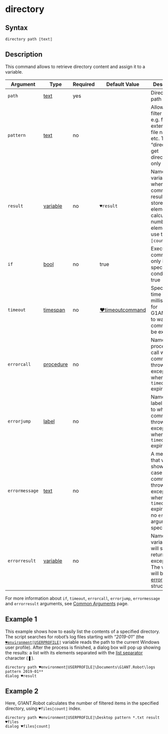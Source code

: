 # directory

## Syntax

```G1ANT
directory path ⟦text⟧
```

## Description

This command allows to retrieve directory content and assign it to a variable. 

| Argument | Type | Required | Default Value | Description |
| -------- | ---- | -------- | ------------- | ----------- |
|`path`| [text](https://manual.g1ant.com/link/G1ANT.Language/G1ANT.Language/Structures/TextStructure.md) | yes |  | Directory path |
|`pattern`| [text](https://manual.g1ant.com/link/G1ANT.Language/G1ANT.Language/Structures/TextStructure.md) | no |  | Allows to filter results, e.g. file extensions, file names etc. Type “directory” to get directories only |
| `result`       | [variable](https://manual.g1ant.com/link/G1ANT.Language/G1ANT.Language/Structures/VariableStructure.md) | no       | `♥result`                                                   | Name of a variable where the command's result will be stored as [list](G1ANT.Language/G1ANT.Language/Structures/ListStructure.md) elements. To calculate the number of list elements, use the `⟦count⟧` index |
| `if`           | [bool](https://manual.g1ant.com/link/G1ANT.Language/G1ANT.Language/Structures/BooleanStructure.md) | no       | true                                                        | Executes the command only if a specified condition is true   |
| `timeout`      | [timespan](https://manual.g1ant.com/link/G1ANT.Language/G1ANT.Language/Structures/TimeSpanStructure.md) | no       | [♥timeoutcommand](G1ANT.Manual/appendices/common-arguments.md) | Specifies time in milliseconds for G1ANT.Robot to wait for the command to be executed |
| `errorcall`    | [procedure](https://manual.g1ant.com/link/G1ANT.Language/G1ANT.Language/Structures/ProcedureStructure.md) | no       |                                                             | Name of a procedure to call when the command throws an exception or when a given `timeout` expires |
| `errorjump`    | [label](https://manual.g1ant.com/link/G1ANT.Language/G1ANT.Language/Structures/LabelStructure.md) | no       |                                                             | Name of the label to jump to when the command throws an exception or when a given `timeout` expires |
| `errormessage` | [text](https://manual.g1ant.com/link/G1ANT.Language/G1ANT.Language/Structures/TextStructure.md) | no       |                                                             | A message that will be shown in case the command throws an exception or when a given `timeout` expires, and no `errorjump` argument is specified |
| `errorresult`  | [variable](https://manual.g1ant.com/link/G1ANT.Language/G1ANT.Language/Structures/VariableStructure.md) | no       |                                                             | Name of a variable that will store the returned exception. The variable will be of [error](G1ANT.Language/G1ANT.Language/Structures/ErrorStructure.md) structure  |

For more information about `if`, `timeout`, `errorcall`, `errorjump`, `errormessage` and `errorresult` arguments, see [Common Arguments](https://manual.g1ant.com/link/G1ANT.Manual/appendices/common-arguments.md) page.

## Example 1

This example shows how to easily list the contents of a specified directory.  The script searches for robot’s log files starting with *“2019-01”* (the [`♥environment⟦USERPROFILE⟧`](https://manual.g1ant.com/link/G1ANT.Manual/appendices/environment.md) variable reads the path to the current Windows user profile). After the process is finished, a dialog box will pop up showing the results: a list with its elements separated with the [list separator](G1ANT.Manual/appendices/special-characters/array-separator.md) character (❚).

```G1ANT
directory path ♥environment⟦USERPROFILE⟧\Documents\G1ANT.Robot\logs pattern 2019-01**
dialog ♥result
```

## Example 2

Here, G1ANT.Robot calculates the number of filtered items in the specified directory, using `♥files⟦count⟧` index.

```G1ANT
directory path ♥environment⟦USERPROFILE⟧\Desktop pattern *.txt result ♥files
dialog ♥files⟦count⟧
```
